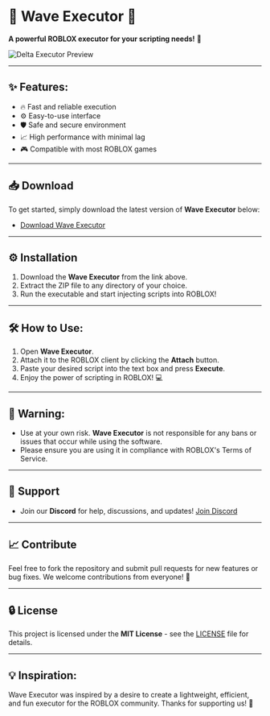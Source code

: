 # 🌊 Wave Executor 🌊
**A powerful ROBLOX executor for your scripting needs!** 🚀

![Delta Executor Preview](/assets/Delta.gif) <!-- Add your image link here -->

---

## ✨ Features:
- 🔥 Fast and reliable execution
- ⚙️ Easy-to-use interface
- 🛡️ Safe and secure environment
- 📈 High performance with minimal lag
- 🎮 Compatible with most ROBLOX games

---

## 📥 Download
To get started, simply download the latest version of **Wave Executor** below:

- [Download Wave Executor](https://your-download-link-here.com)

---

## ⚙️ Installation
1. Download the **Wave Executor** from the link above.
2. Extract the ZIP file to any directory of your choice.
3. Run the executable and start injecting scripts into ROBLOX!

---

## 🛠️ How to Use:
1. Open **Wave Executor**.
2. Attach it to the ROBLOX client by clicking the **Attach** button.
3. Paste your desired script into the text box and press **Execute**.
4. Enjoy the power of scripting in ROBLOX! 💻

---

## 🚨 Warning:
- Use at your own risk. **Wave Executor** is not responsible for any bans or issues that occur while using the software.
- Please ensure you are using it in compliance with ROBLOX's Terms of Service.

---

## 💬 Support
- Join our **Discord** for help, discussions, and updates!
  [Join Discord](https://your-discord-invite-link-here.com)

---

## 📈 Contribute
Feel free to fork the repository and submit pull requests for new features or bug fixes. We welcome contributions from everyone! 🙌

---

## 🔒 License
This project is licensed under the **MIT License** - see the [LICENSE](LICENSE) file for details.

---

## 💡 Inspiration:
Wave Executor was inspired by a desire to create a lightweight, efficient, and fun executor for the ROBLOX community. Thanks for supporting us! 🌊
